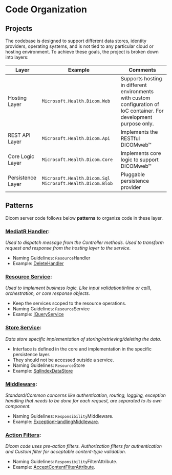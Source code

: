  # Code Organization

## Projects
 The codebase is designed to support different data stores, identity providers, operating systems, and is not tied to any particular cloud or hosting environment. To achieve these goals, the project is broken down into layers:

| Layer              | Example                                                      | Comments                                                                              |
| ------------------ | ------------------------------------------------------------ |---------------------------------------------------------------------------------------|
| Hosting Layer      | `Microsoft.Health.Dicom.Web`                                 | Supports hosting in different environments with custom configuration of IoC container. For development purpose only. |
| REST API Layer     | `Microsoft.Health.Dicom.Api`                                 | Implements the RESTful DICOMweb&trade; |
| Core Logic Layer   | `Microsoft.Health.Dicom.Core`                                | Implements core logic to support DICOMweb&trade; |
| Persistence Layer  | `Microsoft.Health.Dicom.Sql` `Microsoft.Health.Dicom.Blob`   | Pluggable persistence provider |

## Patterns

Dicom server code follows below **patterns** to organize code in these layer.


### [MediatR Handler](https://github.com/jbogard/MediatR):

<em>Used to dispatch message from the Controller methods. Used to transform request and response from the hosting layer to the service.</em>

- Naming Guidelines: `Resource`Handler
-  Example: [DeleteHandler](/src/Microsoft.Health.Dicom.Core/Features/Delete/DeleteHandler.cs)

### [Resource Service](https://docs.microsoft.com/en-us/aspnet/core/fundamentals/dependency-injection?view=aspnetcore-3.1): 
<em>Used to implement business logic. Like input validation(inline or call), orchestration, or core response objects.</em>

- Keep the services scoped to the resource operations.
- Naming Guidelines: `Resource`Service
-  Example: [IQueryService](/src/Microsoft.Health.Dicom.Core/Features/Query/IQueryService.cs)

### [Store Service](https://docs.microsoft.com/en-us/aspnet/core/fundamentals/dependency-injection?view=aspnetcore-3.1):
<em>Data store specific implementation of storing/retrieving/deleting the data.</em>

- Interface is defined in the core and implementation in the specific persistence layer.
- They should not be accessed outside a service.
- Naming Guidelines: `Resource`Store
- Example: [SqlIndexDataStore](/src/Microsoft.Health.Dicom.SqlServer/Features/Store/SqlIndexDataStore.cs)

### [Middleware](https://docs.microsoft.com/en-us/aspnet/core/fundamentals/middleware/?view=aspnetcore-3.1):
 <em>Standard/Common concerns like authentication, routing, logging, exception handling that needs to be done for each request, are separated to its own component.</em>

- Naming Guidelines: `Responsibility`Middleware.
- Example: [ExceptionHandlingMiddleware](/src/Microsoft.Health.Dicom.Api/Features/Exceptions/ExceptionHandlingMiddleware.cs).

### [Action Filters](https://docs.microsoft.com/en-us/aspnet/core/mvc/controllers/filters?view=aspnetcore-3.1):
<em>Dicom code uses pre-action filters. Authorization filters for authentication and Custom filter for acceptable content-type validation.</em>

- Naming Guidelines: `Responsibility`FilterAttribute.
- Example: [AcceptContentFilterAttribute](/src/Microsoft.Health.Dicom.Api/Features/Filters/AcceptContentFilterAttribute.cs).
